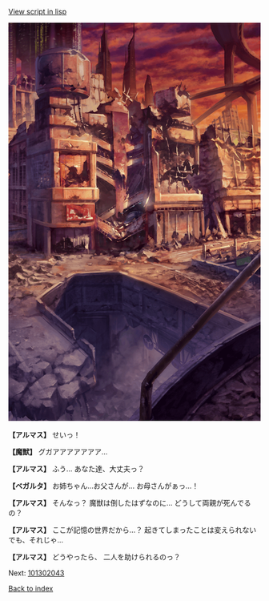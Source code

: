 [View script in lisp](../scripts/101302033.txt)

![ground_surface_break.png](../images/backgrounds/ground_surface_break.png)

**【アルマス】**
せいっ！

**【魔獣】**
グガアアアアアアア…

**【アルマス】**
ふう…
あなた達、大丈夫っ？

**【ベガルタ】**
お姉ちゃん…お父さんが…
お母さんがぁっ…！

**【アルマス】**
そんなっ？
魔獣は倒したはずなのに…
どうして両親が死んでるの？

**【アルマス】**
ここが記憶の世界だから…？
起きてしまったことは変えられない
でも、それじゃ…

**【アルマス】**
どうやったら、
二人を助けられるのっ？

Next: [101302043](101302043.md)

[Back to index](index.md)
